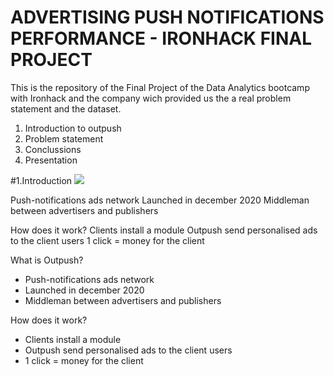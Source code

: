 # ADVERTISING PUSH NOTIFICATIONS PERFORMANCE - IRONHACK FINAL PROJECT

This is the repository of the Final Project of the Data Analytics bootcamp with Ironhack and the company wich provided us the a real problem statement and the dataset. 

1. Introduction to outpush
2. Problem statement
3. Conclussions
4. Presentation

#1.Introduction <img src='https://outpush.co/wp-content/uploads/2021/02/Outpush-Logo-3.png'>

Push-notifications ads network
Launched in december 2020
Middleman between advertisers and publishers

How does it work?
Clients install a module
Outpush send personalised ads to the client users
1 click = money for the client


What is Outpush?
* Push-notifications ads network
* Launched in december 2020
* Middleman between advertisers and publishers

How does it work?
* Clients install a module
* Outpush send personalised ads to the client users
* 1 click = money for the client







